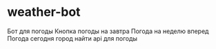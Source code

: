 # weather-bot
Бот для погоды
Кнопка погоды на завтра 
Погода на неделю вперед
Погода сегодня
город
найти api для погоды
